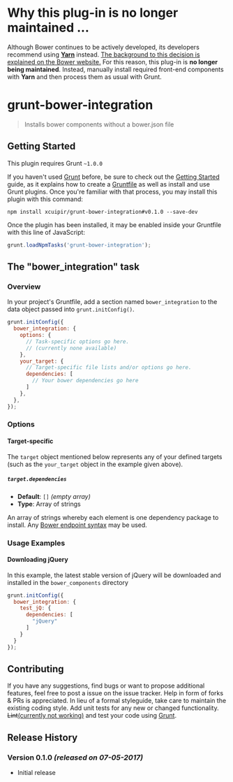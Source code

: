 # Why this plug-in is no longer maintained ...

Although Bower continues to be actively developed, its developers recommend using [**Yarn**](https://yarnpkg.com/) instead. [The background to this decision is explained on the Bower website.](https://bower.io/blog/2017/how-to-migrate-away-from-bower/)
For this reason, this plug-in is **no longer being maintained**.
Instead, manually install required front-end components with **Yarn** and then process them as usual with Grunt.

# grunt-bower-integration

> Installs bower components without a bower.json file

## Getting Started
This plugin requires Grunt `~1.0.0`

If you haven't used [Grunt](http://gruntjs.com/) before, be sure to check out the [Getting Started](http://gruntjs.com/getting-started) guide, as it explains how to create a [Gruntfile](http://gruntjs.com/sample-gruntfile) as well as install and use Grunt plugins. Once you're familiar with that process, you may install this plugin with this command:

```shell
npm install xcuipir/grunt-bower-integration#v0.1.0 --save-dev
```

Once the plugin has been installed, it may be enabled inside your Gruntfile with this line of JavaScript:

```js
grunt.loadNpmTasks('grunt-bower-integration');
```

## The "bower_integration" task

### Overview
In your project's Gruntfile, add a section named `bower_integration` to the data object passed into `grunt.initConfig()`.

```js
grunt.initConfig({
  bower_integration: {
    options: {
      // Task-specific options go here.
      // (currently none available)
    },
    your_target: {
      // Target-specific file lists and/or options go here.
      dependencies: [
        // Your bower dependencies go here
      ]
    },
  },
});
```

### Options

#### Target-specific

The `target` object mentioned below represents any of your defined targets (such as the `your_target` object in the example given above).

##### `target.dependencies`

- **Default**: `[]` _(empty array)_
- **Type**: Array of strings

An array of strings whereby each element is one dependency package to install. Any [Bower endpoint syntax](https://bower.io/docs/api/#install) may be used.

### Usage Examples

#### Downloading jQuery
In this example, the latest stable version of jQuery will be downloaded and installed in the `bower_components` directory

```js
grunt.initConfig({
  bower_integration: {
    test_jQ: {
      dependencies: [
        "jQuery"
      ]
    }
  }
});
```

## Contributing
If you have any suggestions, find bugs or want to propose additional features, feel free to post a issue on the issue tracker. Help in form of forks & PRs is appreciated. In lieu of a formal styleguide, take care to maintain the existing coding style. Add unit tests for any new or changed functionality.  <del>Lint</del><ins>(currently not working)</ins> and test your code using [Grunt](http://gruntjs.com/).

## Release History
### Version 0.1.0 _(released on 07-05-2017)_

- Initial release
